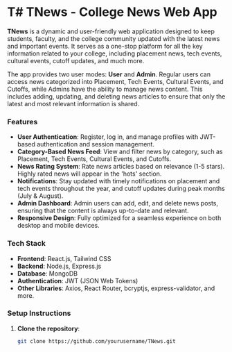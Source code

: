# T# TNews - College News Web App

**TNews** is a dynamic and user-friendly web application designed to keep students, faculty, and the college community updated with the latest news and important events. It serves as a one-stop platform for all the key information related to your college, including placement news, tech events, cultural events, cutoff updates, and much more. 

The app provides two user modes: **User** and **Admin**. Regular users can access news categorized into Placement, Tech Events, Cultural Events, and Cutoffs, while Admins have the ability to manage news content. This includes adding, updating, and deleting news articles to ensure that only the latest and most relevant information is shared.

### Features

- **User Authentication**: Register, log in, and manage profiles with JWT-based authentication and session management.
- **Category-Based News Feed**: View and filter news by category, such as Placement, Tech Events, Cultural Events, and Cutoffs.
- **News Rating System**: Rate news articles based on relevance (1-5 stars). Highly rated news will appear in the 'hots' section.
- **Notifications**: Stay updated with timely notifications on placement and tech events throughout the year, and cutoff updates during peak months (July & August).
- **Admin Dashboard**: Admin users can add, edit, and delete news posts, ensuring that the content is always up-to-date and relevant.
- **Responsive Design**: Fully optimized for a seamless experience on both desktop and mobile devices.

### Tech Stack

- **Frontend**: React.js, Tailwind CSS
- **Backend**: Node.js, Express.js
- **Database**: MongoDB
- **Authentication**: JWT (JSON Web Tokens)
- **Other Libraries**: Axios, React Router, bcryptjs, express-validator, and more.

### Setup Instructions

1. **Clone the repository**:
   ```bash
   git clone https://github.com/yourusername/TNews.git
